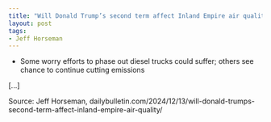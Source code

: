 ```yaml
---
title: "Will Donald Trump’s second term affect Inland Empire air quality?"
layout: post
tags:
- Jeff Horseman
---
```


- Some worry efforts to phase out diesel trucks could suffer; others see chance to continue cutting emissions

[...]

Source: Jeff Horseman, dailybulletin.com/2024/12/13/will-donald-trumps-second-term-affect-inland-empire-air-quality/
